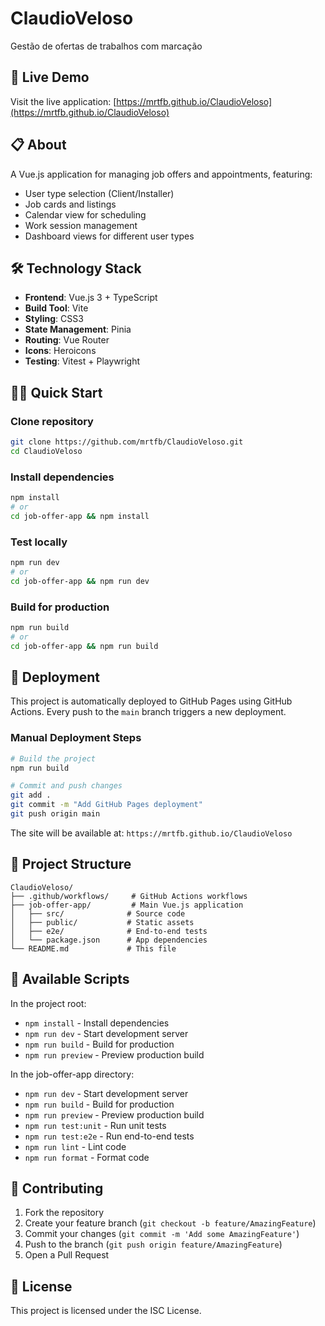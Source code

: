 # ClaudioVeloso
Gestão de ofertas de trabalhos com marcação 

## 🚀 Live Demo
Visit the live application: [https://mrtfb.github.io/ClaudioVeloso](https://mrtfb.github.io/ClaudioVeloso)

## 📋 About
A Vue.js application for managing job offers and appointments, featuring:
- User type selection (Client/Installer)
- Job cards and listings
- Calendar view for scheduling
- Work session management
- Dashboard views for different user types

## 🛠️ Technology Stack
- **Frontend**: Vue.js 3 + TypeScript
- **Build Tool**: Vite
- **Styling**: CSS3
- **State Management**: Pinia
- **Routing**: Vue Router
- **Icons**: Heroicons
- **Testing**: Vitest + Playwright

## 🏃‍♂️ Quick Start

### Clone repository
```bash
git clone https://github.com/mrtfb/ClaudioVeloso.git
cd ClaudioVeloso
```

### Install dependencies
```bash
npm install
# or
cd job-offer-app && npm install
```

### Test locally
```bash
npm run dev
# or
cd job-offer-app && npm run dev
```

### Build for production
```bash
npm run build
# or
cd job-offer-app && npm run build
```

## 🚀 Deployment

This project is automatically deployed to GitHub Pages using GitHub Actions. Every push to the `main` branch triggers a new deployment.

### Manual Deployment Steps
```bash
# Build the project
npm run build

# Commit and push changes
git add .
git commit -m "Add GitHub Pages deployment"
git push origin main
```

The site will be available at: `https://mrtfb.github.io/ClaudioVeloso`

## 📁 Project Structure
```
ClaudioVeloso/
├── .github/workflows/     # GitHub Actions workflows
├── job-offer-app/         # Main Vue.js application
│   ├── src/              # Source code
│   ├── public/           # Static assets
│   ├── e2e/              # End-to-end tests
│   └── package.json      # App dependencies
└── README.md             # This file
```

## 🧪 Available Scripts

In the project root:
- `npm install` - Install dependencies
- `npm run dev` - Start development server
- `npm run build` - Build for production
- `npm run preview` - Preview production build

In the job-offer-app directory:
- `npm run dev` - Start development server
- `npm run build` - Build for production
- `npm run preview` - Preview production build
- `npm run test:unit` - Run unit tests
- `npm run test:e2e` - Run end-to-end tests
- `npm run lint` - Lint code
- `npm run format` - Format code

## 🤝 Contributing
1. Fork the repository
2. Create your feature branch (`git checkout -b feature/AmazingFeature`)
3. Commit your changes (`git commit -m 'Add some AmazingFeature'`)
4. Push to the branch (`git push origin feature/AmazingFeature`)
5. Open a Pull Request

## 📄 License
This project is licensed under the ISC License.